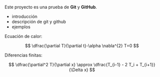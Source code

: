 Este proyecto es una prueba de **Git** y **GitHub**.
* introducción
* descripción de git y github
* ejemplos

Ecuación de calor:

$$
\dfrac{\partial T}{\partial t}-\alpha \nabla^{2} T=0
$$

Diferencias finitas:

$$
\dfrac{\partial^2 T}{\partial x} \approx \dfrac{T_{i-1} - 2 T_i + T_{i+1}}{\Delta x}
$$

